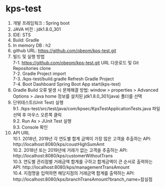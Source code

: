 # kps-test

1. 개발 프레임웍크 : Spring boot   
2. JAVA 버전 : jdk1.8.0_301
3. IDE: STS
4. Build: Gradle
5. In memory DB : h2
6. github URL: https://github.com/obeom/kps-test.git
7. 빌드 및 실행 방법   
7-1. https://github.com/obeom/kps-test.git URL 다운로드 및 Git Repositories clone   
7-2. Gradle Project import   
7-3. /kps-test/build.gradle Refresh Gradle Project   
7-4. Boot Dashboard Spring Boot App start(kps-test)   
8. Gradle Build 오류 발생 시 문제해결 방법:   window > properties > Advanced Options > Java home 정보를 설치된 jdk1.8.0_301(java) 폴더를 선택
9. 단위테스트(Unit Test) 실행   
9.1. /kps-test/src/test/java/com/kpsec/KpsTestApplicationTests.java 파일 선택 후 마우스 오른쪽 클릭   
9.2. Run As > JUnit Test 실행   
9.3. Console 확인     
10. API URL   
10.1. 2018년, 2019년 각 연도별 합계 금액이 가장 많은 고객을 추출하는 API: http://localhost:8080/kps/coustHighSumAmt   
10.2. 2018년 또는 2019년에 거래가 없는 고객을 추출하는 API: http://localhost:8080/kps/customerWithoutTrans   
10.3. 연도별 관리점별 거래금액 합계를 구하고 합계금액이 큰 순서로 출력하는 API: http://localhost:8080/kps/managementTransAmount   
10.4. 지점명을 입력하면 해당지점의 거래금액 합계를 출력하는 API: http://localhost:8080/kps/branchTransAmount?branch_name=잠실점   
